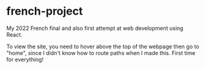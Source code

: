 # french-project

My 2022 French final and also first attempt at web development using React. 

To view the site, you need to hover above the top of the webpage then go to "home", since I didn't know how to route paths when I made this. First time for everything!
